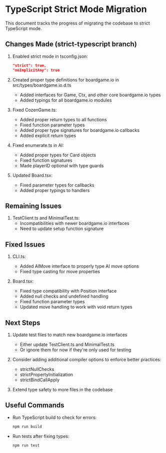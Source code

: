 # TypeScript Strict Mode Migration

This document tracks the progress of migrating the codebase to strict TypeScript mode.

## Changes Made (strict-typescript branch)

1. Enabled strict mode in tsconfig.json:
   ```json
   "strict": true,
   "noImplicitAny": true
   ```

2. Created proper type definitions for boardgame.io in src/types/boardgame.io.d.ts
   - Added interfaces for Game, Ctx, and other core boardgame.io types
   - Added typings for all boardgame.io modules

3. Fixed CozenGame.ts:
   - Added proper return types to all functions
   - Fixed function parameter types
   - Added proper type signatures for boardgame.io callbacks
   - Added explicit return types

4. Fixed enumerate.ts in AI:
   - Added proper types for Card objects
   - Fixed function signatures
   - Made playerID optional with type guards

5. Updated Board.tsx:
   - Fixed parameter types for callbacks
   - Added proper typings to handlers

## Remaining Issues

1. TestClient.ts and MinimalTest.ts:
   - Incompatibilities with newer boardgame.io interfaces
   - Need to update setup function signature

## Fixed Issues

1. CLI.ts:
   - Added AIMove interface to properly type AI move options
   - Fixed type casting for move properties

2. Board.tsx:
   - Fixed type compatibility with Position interface
   - Added null checks and undefined handling
   - Fixed function parameter types
   - Updated move handling to work with void return types

## Next Steps

1. Update test files to match new boardgame.io interfaces
   - Either update TestClient.ts and MinimalTest.ts
   - Or ignore them for now if they're only used for testing

2. Consider adding additional compiler options to enforce better practices:
   - strictNullChecks
   - strictPropertyInitialization
   - strictBindCallApply

3. Extend type safety to more files in the codebase

## Useful Commands

- Run TypeScript build to check for errors:
  ```bash
  npm run build
  ```

- Run tests after fixing types:
  ```bash
  npm run test
  ```